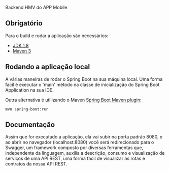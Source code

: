 Backend HMV do APP Mobile

## Obrigatório 

Para o build e rodar a aplicação são necessários:

- [JDK 1.8](http://www.oracle.com/technetwork/java/javase/downloads/jdk8-downloads-2133151.html)
- [Maven 3](https://maven.apache.org)

## Rodando a aplicação local

A várias maneiras de rodar o Spring Boot na sua máquina local. Uma forma facil é executar o 'main' método na classe de inicialização do Spring Boot
Application na sua IDE.


Outra alternativa é utilizando o Maven [Spring Boot Maven plugin](https://docs.spring.io/spring-boot/docs/current/reference/html/build-tool-plugins-maven-plugin.html):

```
mvn spring-boot:run
```

## Documentação
Assim que for executado a aplicação, ela vai subir na porta padrão 8080, e ao abrir no navegador (localhost:8080) você será redirecionado para o Swagger, um framework composto por diversas ferramentas que, independente da linguagem, auxilia a descrição, consumo e visualização de serviços de uma API REST, uma forma facil de visualizar as rotas e contratos da nossa API REST.

